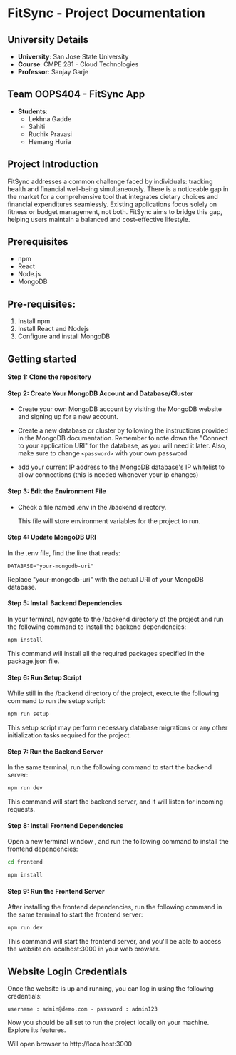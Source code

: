 # FitSync - Project Documentation

## University Details
- **University**: San Jose State University
- **Course**: CMPE 281 - Cloud Technologies
- **Professor**: Sanjay Garje

## Team OOPS404 - FitSync App
- **Students**:
  - Lekhna Gadde
  - Sahiti
  - Ruchik Pravasi
  - Hemang Huria

## Project Introduction
FitSync addresses a common challenge faced by individuals: tracking health and financial well-being simultaneously. There is a noticeable gap in the market for a comprehensive tool that integrates dietary choices and financial expenditures seamlessly. Existing applications focus solely on fitness or budget management, not both. FitSync aims to bridge this gap, helping users maintain a balanced and cost-effective lifestyle.

## Prerequisites
- npm
- React
- Node.js
- MongoDB

## Pre-requisites:

1. Install npm
2. Install React and Nodejs
3. Configure and install MongoDB

## Getting started

#### Step 1: Clone the repository

#### Step 2: Create Your MongoDB Account and Database/Cluster

- Create your own MongoDB account by visiting the MongoDB website and signing up for a new account.

- Create a new database or cluster by following the instructions provided in the MongoDB documentation. Remember to note down the "Connect to your application URI" for the database, as you will need it later. Also, make sure to change `<password>` with your own password

- add your current IP address to the MongoDB database's IP whitelist to allow connections (this is needed whenever your ip changes)

#### Step 3: Edit the Environment File

- Check a file named .env in the /backend directory.

  This file will store environment variables for the project to run.

#### Step 4: Update MongoDB URI

In the .env file, find the line that reads:

`DATABASE="your-mongodb-uri"`

Replace "your-mongodb-uri" with the actual URI of your MongoDB database.

#### Step 5: Install Backend Dependencies

In your terminal, navigate to the /backend directory of the project and run the following command to install the backend dependencies:

```bash
npm install
```

This command will install all the required packages specified in the package.json file.

#### Step 6: Run Setup Script

While still in the /backend directory of the project, execute the following command to run the setup script:

```bash
npm run setup
```

This setup script may perform necessary database migrations or any other initialization tasks required for the project.

#### Step 7: Run the Backend Server

In the same terminal, run the following command to start the backend server:

```bash
npm run dev
```

This command will start the backend server, and it will listen for incoming requests.

#### Step 8: Install Frontend Dependencies

Open a new terminal window , and run the following command to install the frontend dependencies:

```bash
cd frontend
```

```bash
npm install
```

#### Step 9: Run the Frontend Server

After installing the frontend dependencies, run the following command in the same terminal to start the frontend server:

```bash
npm run dev
```

This command will start the frontend server, and you'll be able to access the website on localhost:3000 in your web browser.

## Website Login Credentials

Once the website is up and running, you can log in using the following credentials:

`username : admin@demo.com - password : admin123`

Now you should be all set to run the project locally on your machine.
Explore its features.

Will open browser to http://localhost:3000
